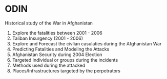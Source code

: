 # ODIN
Historical study of the War in Afghanistan 
1. Explore the fatalities between 2001 - 2006
2. Taliban Insurgency (2001 - 2006)
3. Explore and Forecast the civlian casulaties during the Afghanistan War
4. Predicting Fatalities and Modeling the Attacks
5. Afghanistan Security during 2004 Election
6. Targeted Individual or groups during the incidents
7. Methods used during the attacked
8. Places/Infrastructures targeted by the perpetrators


